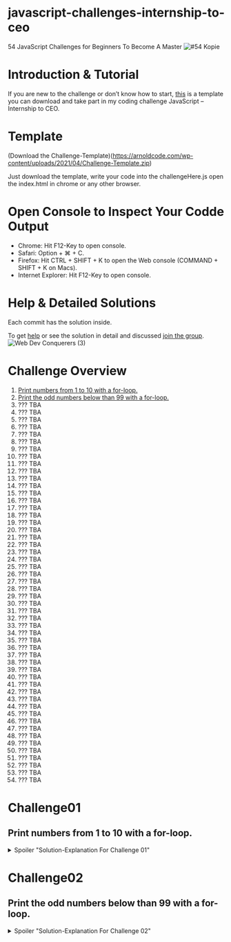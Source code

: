 # javascript-challenges-internship-to-ceo

54 JavaScript Challenges for Beginners To Become A Master
![#54 Kopie](https://user-images.githubusercontent.com/91799402/164074513-7fed1ca2-41b1-4143-bf8c-2ecd7818c1d0.png)

# Introduction & Tutorial

If you are new to the challenge or don’t know how to start, [this](https://arnoldcode.com/wp-content/uploads/2021/04/Challenge-Template.zip) is a template you can download and take part in my coding challenge JavaScript – Internship to CEO.

# Template
(Download the Challenge-Template)(https://arnoldcode.com/wp-content/uploads/2021/04/Challenge-Template.zip)

Just download the template, write your code into the challengeHere.js open the index.html in chrome or any other browser.

# Open Console to Inspect Your Codde Output

- Chrome: Hit F12-Key to open console.
- Safari: Option + ⌘ + C.
- Firefox: Hit CTRL + SHIFT + K to open the Web console (COMMAND + SHIFT + K on Macs).
- Internet Explorer: Hit F12-Key to open console.

# Help & Detailed Solutions
Each commit has the solution inside.

To get [help](https://www.facebook.com/groups/webdevconquerors) or see the solution in detail and discussed [join the group](https://www.facebook.com/groups/webdevconquerors).
![Web Dev Conquerers (3)](https://user-images.githubusercontent.com/91799402/164075311-c95d3c26-2c35-41e4-9675-6532e80b096b.png)


# Challenge Overview

1. [Print numbers from 1 to 10 with a for-loop.](#challenge01)
2. [Print the odd numbers below than 99 with a for-loop.](#challenge02)
3. ??? TBA
4. ??? TBA
5. ??? TBA
6. ??? TBA
7. ??? TBA
8. ??? TBA
9. ??? TBA
10. ??? TBA
11. ??? TBA
12. ??? TBA
13. ??? TBA
14. ??? TBA
15. ??? TBA
16. ??? TBA
17. ??? TBA
18. ??? TBA
19. ??? TBA
20. ??? TBA
21. ??? TBA
22. ??? TBA
23. ??? TBA
24. ??? TBA
25. ??? TBA
26. ??? TBA
27. ??? TBA
28. ??? TBA
29. ??? TBA
30. ??? TBA
31. ??? TBA
32. ??? TBA
33. ??? TBA
34. ??? TBA
35. ??? TBA
36. ??? TBA
37. ??? TBA
38. ??? TBA
39. ??? TBA
40. ??? TBA
41. ??? TBA
42. ??? TBA
43. ??? TBA
44. ??? TBA
45. ??? TBA
46. ??? TBA
47. ??? TBA
48. ??? TBA
49. ??? TBA
50. ??? TBA
51. ??? TBA
52. ??? TBA
53. ??? TBA
54. ??? TBA

# Challenge01 
## Print numbers from 1 to 10 with a for-loop.

<details>
    <summary>Spoiler "Solution-Explanation For Challenge 01"</summary>
  
  ```javascript
  // Solution #01
for (let i = 1; i <= 10; i++) {
    console.log(i);
}
```

// Get into the Community https://www.facebook.com/groups/webdevconquerors me on Facebook and don’t miss the latest Challenge!

/* EXPLANATION

  You need to print out ten numbers to the console prompt.

  A `for-loop` is the perfect tool for this job!

  You create a loop with a running index of `i` with the starting value of `1`.

  The loop will stop once `i` reaches the value of `11`, so when `i` equals `10`, the loop will execute the last time because you created the condition of    `i <= 10`.

  The running index will be increased by `1` every iteration. `i++` is the corresponding statement for that. It is the short form for `i = i+1`.

  Inside the loop you got your statement of `console.log(i);` which prints out, whatever is inside the brace, to the console window.

 */

// Get into the Community https://www.facebook.com/groups/webdevconquerors me on Facebook and don’t miss the latest Challenge!

</details>

# Challenge02 
## Print the odd numbers below than 99 with a for-loop.

<details>
  <summary>Spoiler "Solution-Explanation For Challenge 02"</summary>
  
  
```javascript
  // Solution #01
for (let i = 1; i <= 99; i += 2) {
    console.log(i);
}
```
Get into the Community https://www.facebook.com/groups/webdevconquerors me on Facebook and don’t miss the latest Challenge!

### EXPLANATION - Way #1

    To get the expected result, you start the running index i with the value of 1 and have in mind that in between every odd number comes an even number.

    Therefore, you increase your running index i by 2 every iteration with i += 2.

    You set the condition to <=99 because you only want to print out odd numbers below 99, that means the odd numbers between 1 to 97.

    Inside the loop you got your statement of console.log(i); which prints out, whatever is inside the brace, to the console window.

    In your case the wanted odd number.



// Solution #02

```javascript
for (let i = 1; i <= 99; i += 2) {
    console.log(i);
}
```
                       
Get into the Community https://www.facebook.com/groups/webdevconquerors me on Facebook and don’t miss the latest Challenge!

### EXPLANATION - Way #2

    When starting from 97, which is an odd number respectively, and iterate backwards, you almost got it.

    To get every odd number, remember yourself that in between every odd number comes an even number.

    Jumping over them by decreasing the running index `i` to get every odd number.

    You have to change the conditions for the `for-loop`.

    First `i` starts at `97`, then your condition has to be `i > 0`. Not `i >= 0`, otherwise you would print out the even number `0` (Yes `0` is an even number).

    The running index gets decreased by `2` after every iteration with `i -= 2`.

    Inside the loop you got your statement of `console.log(i);` which prints out, whatever is inside the brace, to the console window.

    In your case the wanted odd number.
